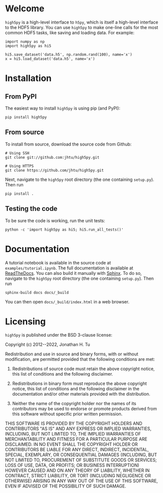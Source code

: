 # Welcome

`high5py` is a high-level interface to `h5py`, which is itself a high-level interface to the HDF5 library.
You can use `high5py` to make one-line calls for the most common HDF5 tasks, like saving and loading data.
For example:
```
import numpy as np
import high5py as hi5

hi5.save_dataset('data.h5', np.random.rand(100), name='x')
x = hi5.load_dataset('data.h5', name='x')
```


# Installation

## From PyPI

The easiest way to install `high5py` is using pip (and PyPI):
```
pip install high5py
```

## From source

To install from source, download the source code from Github:
```
# Using SSH
git clone git://github.com:jhtu/high5py.git

# Using HTTPS
git clone https://github.com/jhtu/high5py.git
```
Next, navigate to the `high5py` root directory (the one containing `setup.py`).  Then run
```
pip install .
```

## Testing the code

To be sure the code is working, run the unit tests:
```
python -c 'import high5py as hi5; hi5.run_all_tests()'
```


# Documentation

A tutorial notebook is available in the source code at `examples/tutorial.ipynb`.
The full documentation is available at [ReadTheDocs](https://high5py.readthedocs.io).
You can also build it manually with [Sphinx](http://sphinx.pocoo.org).
To do so, navigate to the `high5py` root directory (the one containing `setup.py`).
Then run
```
sphinx-build docs docs/_build
```
You can then open `docs/_build/index.html` in a web browser.


# Licensing

`high5py` is published under the BSD 3-clause license:

Copyright (c) 2012--2022, Jonathan H. Tu

Redistribution and use in source and binary forms, with or without modification, are permitted provided that the following conditions are met:

1. Redistributions of source code must retain the above copyright notice, this list of conditions and the following disclaimer.

2. Redistributions in binary form must reproduce the above copyright notice, this list of conditions and the following disclaimer in the documentation and/or other materials provided with the distribution.

3. Neither the name of the copyright holder nor the names of its contributors may be used to endorse or promote products derived from this software without specific prior written permission.

THIS SOFTWARE IS PROVIDED BY THE COPYRIGHT HOLDERS AND CONTRIBUTORS "AS IS" AND ANY EXPRESS OR IMPLIED WARRANTIES, INCLUDING, BUT NOT LIMITED TO, THE IMPLIED WARRANTIES OF MERCHANTABILITY AND FITNESS FOR A PARTICULAR PURPOSE ARE DISCLAIMED. IN NO EVENT SHALL THE COPYRIGHT HOLDER OR CONTRIBUTORS BE LIABLE FOR ANY DIRECT, INDIRECT, INCIDENTAL, SPECIAL, EXEMPLARY, OR CONSEQUENTIAL DAMAGES (INCLUDING, BUT NOT LIMITED TO, PROCUREMENT OF SUBSTITUTE GOODS OR SERVICES; LOSS OF USE, DATA, OR PROFITS; OR BUSINESS INTERRUPTION) HOWEVER CAUSED AND ON ANY THEORY OF LIABILITY, WHETHER IN CONTRACT, STRICT LIABILITY, OR TORT (INCLUDING NEGLIGENCE OR OTHERWISE) ARISING IN ANY WAY OUT OF THE USE OF THIS SOFTWARE, EVEN IF ADVISED OF THE POSSIBILITY OF SUCH DAMAGE.
